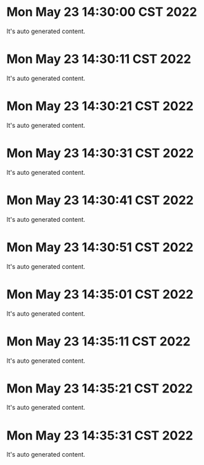 # Mon May 23 14:30:00 CST 2022
  It's auto generated content.
# Mon May 23 14:30:11 CST 2022
  It's auto generated content.
# Mon May 23 14:30:21 CST 2022
  It's auto generated content.
# Mon May 23 14:30:31 CST 2022
  It's auto generated content.
# Mon May 23 14:30:41 CST 2022
  It's auto generated content.
# Mon May 23 14:30:51 CST 2022
  It's auto generated content.
# Mon May 23 14:35:01 CST 2022
  It's auto generated content.
# Mon May 23 14:35:11 CST 2022
  It's auto generated content.
# Mon May 23 14:35:21 CST 2022
  It's auto generated content.
# Mon May 23 14:35:31 CST 2022
  It's auto generated content.
